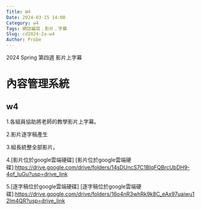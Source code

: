 ```yaml
---
Title: W4
Date: 2024-03-15 14:00
Category: w4
Tags: 網誌編寫﹐影片﹐字幕
Slug: cd2024-2a-w4
Author: Probe
---
```


2024 Spring 第四週 影片上字幕

<!-- PELICAN_END_SUMMARY -->

# 內容管理系統
## w4

1.各組員協助將老師的教學影片上字幕。

2.影片逐字稿產生

3.組長統整全部影片。

4.[影片位於google雲端硬碟]
[影片位於google雲端硬碟]:https://drive.google.com/drive/folders/14sDUncS7C1BIqFQBrcUbDH9-4of_IuGu?usp=drive_link

5.[逐字稿位於google雲端硬碟]
[逐字稿位於google雲端硬碟]:https://drive.google.com/drive/folders/16o4nR3whRk9k8C_eAx97uaiwu12lm4QR?usp=drive_link
